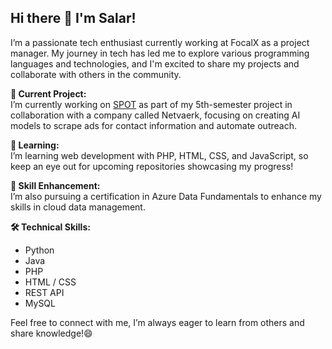 ## **Hi there 👋 I'm Salar!**  
I’m a passionate tech enthusiast currently working at FocalX as a project manager. My journey in tech has led me to explore various programming languages and technologies, and I'm excited to share my projects and collaborate with others in the community.

**🔭 Current Project:**  
I’m currently working on [SPOT](https://github.com/SalarKo/SPOT) as part of my 5th-semester project in collaboration with a company called Netvaerk, focusing on creating AI models to scrape ads for contact information and automate outreach.

**🌱 Learning:**  
I’m learning web development with PHP, HTML, CSS, and JavaScript, so keep an eye out for upcoming repositories showcasing my progress!

**🚀 Skill Enhancement:**  
I’m also pursuing a certification in Azure Data Fundamentals to enhance my skills in cloud data management.

**🛠️ Technical Skills:**  
- Python  
- Java  
- PHP  
- HTML / CSS  
- REST API  
- MySQL  

Feel free to connect with me, I’m always eager to learn from others and share knowledge!😄


